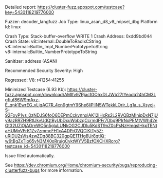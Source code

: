Detailed report: https://cluster-fuzz.appspot.com/testcase?key=5430118219776000

Fuzzer: decoder_langfuzz
Job Type: linux_asan_d8_v8_mipsel_dbg
Platform Id: linux

Crash Type: Stack-buffer-overflow WRITE 1
Crash Address: 0xdd9bd044
Crash State:
  v8::internal::DoubleToRadixCString
  v8::internal::Builtin_Impl_NumberPrototypeToString
  v8::internal::Builtin_NumberPrototypeToString
  
Sanitizer: address (ASAN)

Recommended Security Severity: High

Regressed: V8: r41254:41255

Minimized Testcase (6.93 Kb): https://cluster-fuzz.appspot.com/download/AMIfv97Rjac1GOhxDLJWb27tYeadq24hCM3Lgfiuf86W9mAxz-E_qnk1EwrEG_vLjqAC7R_4cn9gtmY9She6liPIIN5WTekkLOrir_Lg1a_s_Xsycj-S-92FxvP1vs_0zNDJS6foO6DEPmCckvnnxlAK12IHxRs2L2RVQBzMInipDxN7jUy9azBRZH9RtlJkvUdQtByUbDxuWobzqCcrmdPFr7Dbg9PIrNoPEMtVWh42eGt32UZiOjAOrnWO5n5gluLUNkOG2CJDIu5KdST9nZ0cPsNzHmqsIHkpTENtaHUMnVFrK1Zv7zmmcFH1xA4DPrOVQClKtTy5Z-uRiDU2sVis4zwZDq88BC320gpQE1THg8Ur8qtIQ-w6tBgZxTlo65vN3MX0oRruigCvktWYV5BzfOXCHXRorg?testcase_id=5430118219776000

Issue filed automatically.

See https://dev.chromium.org/Home/chromium-security/bugs/reproducing-clusterfuzz-bugs for more information.
